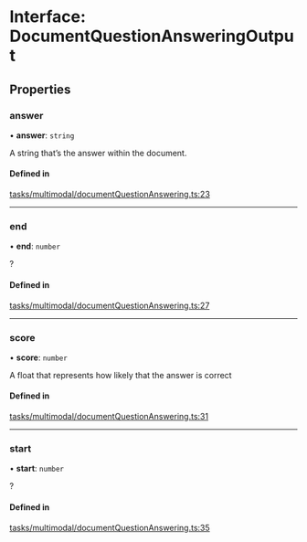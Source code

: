 # Interface: DocumentQuestionAnsweringOutput

## Properties

### answer

• **answer**: `string`

A string that’s the answer within the document.

#### Defined in

[tasks/multimodal/documentQuestionAnswering.ts:23](https://github.com/huggingface/huggingface.js/blob/main/packages/inference/src/tasks/multimodal/documentQuestionAnswering.ts#L23)

___

### end

• **end**: `number`

?

#### Defined in

[tasks/multimodal/documentQuestionAnswering.ts:27](https://github.com/huggingface/huggingface.js/blob/main/packages/inference/src/tasks/multimodal/documentQuestionAnswering.ts#L27)

___

### score

• **score**: `number`

A float that represents how likely that the answer is correct

#### Defined in

[tasks/multimodal/documentQuestionAnswering.ts:31](https://github.com/huggingface/huggingface.js/blob/main/packages/inference/src/tasks/multimodal/documentQuestionAnswering.ts#L31)

___

### start

• **start**: `number`

?

#### Defined in

[tasks/multimodal/documentQuestionAnswering.ts:35](https://github.com/huggingface/huggingface.js/blob/main/packages/inference/src/tasks/multimodal/documentQuestionAnswering.ts#L35)
